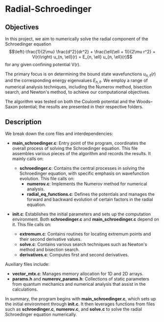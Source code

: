 # Radial-Schroedinger

## Objectives

In this project, we aim to numerically solve the radial component of the Schroedinger equation
$$\left(-\frac{1}{2\mu} \frac{d^2}{dr^2} + \frac{\ell(\ell + 1)}{2\mu r^2} + V(r)\right) u_{n, \ell}(r) = E_{n, \ell} u_{n, \ell}(r)$$
for any given confining potential V(r). 

The primary focus is on determining the bound state wavefunctions $u_{n, \ell}(r)$ and the corresponding energy eigenvalues $E_{n, \ell}$. We employ a range of numerical analysis techniques, including the Numerov method, bisection search, and Newton's method, to achieve our computational objectives. 

The algorithm was tested on both the Coulomb potential and the Woods–Saxon potential; the results are presented in their respective folders.

## Description

We break down the core files and interdependencies: 

- **main_schroedinger.c**: Entry point of the program, coordinates the overall process of solving the Schroedinger equation. This file assembles various pieces of the algorithm and records the results. It mainly calls on:
  - **schroedinger.c**: Contains the central processes in solving the Schroedinger equation, with specific emphasis on wavefunction evolution. This file calls on:
    - **numerov.c**: Implements the Numerov method for numerical analysis.
    - **radial_eq_functions.c**: Defines the potentials and manages the forward and backward evolution of certain factors in the radial equation.

- **init.c**: Establishes the initial parameters and sets up the computation environment. Both **schroedinger.c** and **main_schroedinger.c** depend on it. This file calls on:
  - **extremum.c**: Contains routines for locating extremum points and their second derivative values.
  - **solve.c**: Contains various search techniques such as Newton's method and bisection search.
  - **derivatives.c**: Computes first and second derivatives.

Auxiliary files include:

- **vector_mtx.c**: Manages memory allocation for 1D and 2D arrays.
- **params.h** and **numerov_params.h**: Collections of static parameters from quantum mechanics and numerical analysis that assist in the calculations.

In summary, the program begins with **main_schroedinger.c**, which sets up the initial environment through **init.c**. It then leverages functions from files such as **schroedinger.c**, **numerov.c**, and **solve.c** to solve the radial Schroedinger equation numerically.
